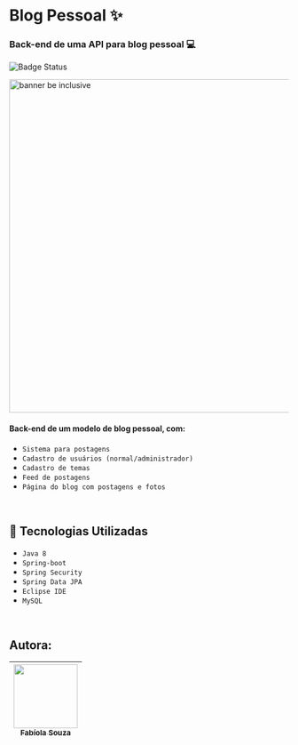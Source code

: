 # Blog Pessoal :sparkles:
### Back-end de uma API para blog pessoal :computer:

![Badge Status](http://img.shields.io/static/v1?label=STATUS&message=Em%20Desenvolvimento&color=GREEN&style=for-the-badge)

<img src="https://user-images.githubusercontent.com/97403936/167475201-8252e42f-0cca-419c-84aa-237989b71045.png" alt="banner be inclusive" width="600"/>


#### Back-end de um modelo de blog pessoal, com:
- `Sistema para postagens`
- `Cadastro de usuários (normal/administrador)`
- `Cadastro de temas`
- `Feed de postagens`
- `Página do blog com postagens e fotos`


<br>

## :hammer: Tecnologias Utilizadas 
- `Java 8`
- `Spring-boot`
- `Spring Security`
- `Spring Data JPA`
- `Eclipse IDE`
- `MySQL`
<br>

## Autora:

|  [<img src="https://avatars.githubusercontent.com/u/97403936?v=4" width=115><br><sub>Fabíola Souza</sub>](https://github.com/fabiolasoufer) |
| :---: |
